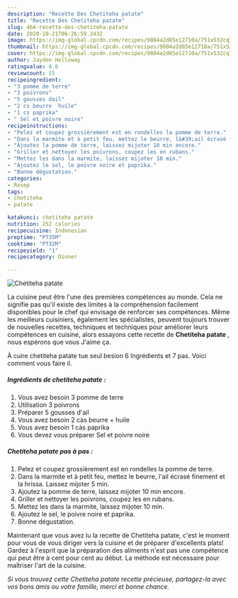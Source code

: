 ```yaml
---
description: "Recette Des Chetiteha patate"
title: "Recette Des Chetiteha patate"
slug: 464-recette-des-chetiteha-patate
date: 2020-10-21T06:26:59.243Z
image: https://img-global.cpcdn.com/recipes/9804a2d85e12710a/751x532cq70/chetiteha-patate-photo-principale-de-la-recette.jpg
thumbnail: https://img-global.cpcdn.com/recipes/9804a2d85e12710a/751x532cq70/chetiteha-patate-photo-principale-de-la-recette.jpg
cover: https://img-global.cpcdn.com/recipes/9804a2d85e12710a/751x532cq70/chetiteha-patate-photo-principale-de-la-recette.jpg
author: Jayden Holloway
ratingvalue: 4.6
reviewcount: 15
recipeingredient:
- "3 pomme de terre"
- "3 poivrons"
- "5 gousses dail"
- "2 cs beurre  huile"
- "1 cs paprika"
- " Sel et poivre noire"
recipeinstructions:
- "Pelez et coupez grossièrement est en rondelles la pomme de terre."
- "Dans la marmite et à petit feu, mettez le beurre, l&#39;ail écrasé finement et la hrissa. Laissez mijoter 5 min."
- "Ajoutez la pomme de terre, laissez mijoter 10 min encore."
- "Griller et nettoyer les poivrons, coupez les en rubans."
- "Mettez les dans la marmite, laissez mijoter 10 min."
- "Ajoutez le sel, le poivre noire et paprika."
- "Bonne dégustation."
categories:
- Resep
tags:
- chetiteha
- patate

katakunci: chetiteha patate 
nutrition: 252 calories
recipecuisine: Indonesian
preptime: "PT35M"
cooktime: "PT32M"
recipeyield: "1"
recipecategory: Dinner

---
```



![Chetiteha patate](https://img-global.cpcdn.com/recipes/9804a2d85e12710a/751x532cq70/chetiteha-patate-photo-principale-de-la-recette.jpg)

La cuisine peut être l'une des premières compétences au monde. Cela ne signifie pas qu'il existe des limites à la compréhension facilement disponibles pour le chef qui envisage de renforcer ses compétences. Même les meilleurs cuisiniers, également les spécialistes, peuvent toujours trouver de nouvelles recettes, techniques et techniques pour améliorer leurs compétences en cuisine, alors essayons cette recette de <strong> Chetiteha patate </strong>, nous espérons que vous J'aime ça.

<!--inarticleads1-->

À cuire chetiteha patate tue seul besion 6 Ingrédients et 7 pas. Voici comment vous faire il.

##### Ingrédients de chetiteha patate :

1. Vous avez besoin 3 pomme de terre
1. Utilisation 3 poivrons
1. Préparer 5 gousses d&#39;ail
1. Vous avez besoin 2 càs beurre + huile
1. Vous avez besoin 1 càs paprika
1. Vous devez vous préparer  Sel et poivre noire




<!--inarticleads2-->

##### Chetiteha patate pas à pas :

1. Pelez et coupez grossièrement est en rondelles la pomme de terre.
1. Dans la marmite et à petit feu, mettez le beurre, l&#39;ail écrasé finement et la hrissa. Laissez mijoter 5 min.
1. Ajoutez la pomme de terre, laissez mijoter 10 min encore.
1. Griller et nettoyer les poivrons, coupez les en rubans.
1. Mettez les dans la marmite, laissez mijoter 10 min.
1. Ajoutez le sel, le poivre noire et paprika.
1. Bonne dégustation.




<!--inarticleads1-->

<p>
Maintenant que vous avez lu la recette de Chetiteha patate, c'est le moment pour vous de vous diriger vers la cuisine et de préparer d'excellents plats! Gardez à l'esprit que la préparation des aliments n'est pas une compétence qui peut être à cent pour cent au début. La méthode est nécessaire pour maîtriser l'art de la cuisine.
</p>

<p>
<i>Si vous trouvez cette Chetiteha patate recette précieuse, partagez-la avec vos bons amis ou votre famille, merci et bonne chance.</i>
</p>
